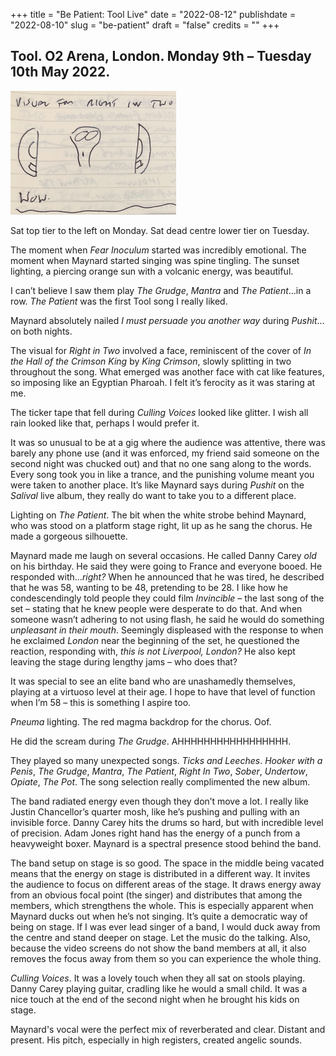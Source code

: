 +++
title = "Be Patient: Tool Live"
date = "2022-08-12"
publishdate = "2022-08-10"
slug = "be-patient"
draft = "false"
credits = ""
+++

## Tool. O2 Arena, London. Monday 9th – Tuesday 10th May 2022.

![Right in Two visual scribbled in notebook.](be_patient.png)

Sat top tier to the left on Monday. Sat dead centre lower tier on Tuesday.

The moment when *Fear Inoculum* started was incredibly emotional. The moment when Maynard started singing was spine tingling. The sunset lighting, a piercing orange sun with a volcanic energy, was beautiful.

I can’t believe I saw them play *The Grudge*, *Mantra* and *The Patient*…in a row. *The Patient* was the first Tool song I really liked.

Maynard absolutely nailed *I must persuade you another way* during *Pushit*… on both nights.

The visual for *Right in Two* involved a face, reminiscent of the cover of *In the Hall of the Crimson King* by *King Crimson*, slowly splitting in two throughout the song. What emerged was another face with cat like features, so imposing like an Egyptian Pharoah. I felt it’s ferocity as it was staring at me.

The ticker tape that fell during *Culling Voices* looked like glitter. I wish all rain looked like that, perhaps I would prefer it.

It was so unusual to be at a gig where the audience was attentive, there was barely any phone use (and it was enforced, my friend said someone on the second night was chucked out) and that no one sang along to the words. Every song took you in like a trance, and the punishing volume meant you were taken to another place. It’s like Maynard says during *Pushit* on the *Salival* live album, they really do want to take you to a different place.

Lighting on *The Patient*. The bit when the white strobe behind Maynard, who was stood on a platform stage right, lit up as he sang the chorus. He made a gorgeous silhouette.

Maynard made me laugh on several occasions. He called Danny Carey *old* on his birthday. He said they were going to France and everyone booed. He responded with…*right?* When he announced that he was tired, he described that he was 58, wanting to be 48, pretending to be 28. I like how he condescendingly told people they could film *Invincible* – the last song of the set – stating that he knew people were desperate to do that. And when someone wasn’t adhering to not using flash, he said he would do something *unpleasant in their mouth*. Seemingly displeased with the response to when he exclaimed *London* near the beginning of the set, he questioned the reaction, responding with, *this is not Liverpool, London?* He also kept leaving the stage during lengthy jams – who does that?

It was special to see an elite band who are unashamedly themselves, playing at a virtuoso level at their age. I hope to have that level of function when I’m 58 – this is something I aspire too.

*Pneuma* lighting. The red magma backdrop for the chorus. Oof.

He did the scream during *The Grudge*. AHHHHHHHHHHHHHHHHH.

They played so many unexpected songs. *Ticks and Leeches*. *Hooker with a Penis*, *The Grudge*, *Mantra*, *The Patient*, *Right In Two*, *Sober*, *Undertow*, *Opiate*, *The Pot*. The song selection really complimented the new album.

The band radiated energy even though they don’t move a lot. I really like Justin Chancellor’s quarter mosh, like he’s pushing and pulling with an invisible force. Danny Carey hits the drums so hard, but with incredible level of precision. Adam Jones right hand has the energy of a punch from a heavyweight boxer. Maynard is a spectral presence stood behind the band.

The band setup on stage is so good. The space in the middle being vacated means that the energy on stage is distributed in a different way. It invites the audience to focus on different areas of the stage. It draws energy away from an obvious focal point (the singer) and distributes that among the members, which strengthens the whole. This is especially apparent when Maynard ducks out when he’s not singing. It’s quite a democratic way of being on stage. If I was ever lead singer of a band, I would duck away from the centre and stand deeper on stage. Let the music do the talking. Also, because the video screens do not show the band members at all, it also removes the focus away from them so you can experience the whole thing.

*Culling Voices*. It was a lovely touch when they all sat on stools playing. Danny Carey playing guitar, cradling like he would a small child. It was a nice touch at the end of the second night when he brought his kids on stage. 

Maynard's vocal were the perfect mix of reverberated and clear. Distant and present. His pitch, especially in high registers, created angelic sounds.